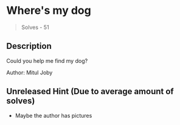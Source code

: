 # Where's my dog
> Solves - 51

## Description
Could you help me find my dog?

Author: Mitul Joby

## Unreleased Hint (Due to average amount of solves)
- Maybe the author has pictures
